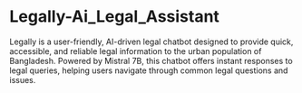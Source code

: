 # Legally-Ai_Legal_Assistant
Legally is a user-friendly, AI-driven legal chatbot designed to provide quick, accessible, and reliable legal information to the urban population of Bangladesh. Powered by Mistral 7B, this chatbot offers instant responses to legal queries, helping users navigate through common legal questions and issues.
